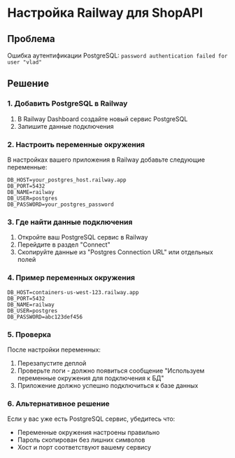 # Настройка Railway для ShopAPI

## Проблема
Ошибка аутентификации PostgreSQL: `password authentication failed for user "vlad"`

## Решение

### 1. Добавить PostgreSQL в Railway
1. В Railway Dashboard создайте новый сервис PostgreSQL
2. Запишите данные подключения

### 2. Настроить переменные окружения
В настройках вашего приложения в Railway добавьте следующие переменные:

```
DB_HOST=your_postgres_host.railway.app
DB_PORT=5432
DB_NAME=railway
DB_USER=postgres
DB_PASSWORD=your_postgres_password
```

### 3. Где найти данные подключения
1. Откройте ваш PostgreSQL сервис в Railway
2. Перейдите в раздел "Connect"
3. Скопируйте данные из "Postgres Connection URL" или отдельных полей

### 4. Пример переменных окружения
```
DB_HOST=containers-us-west-123.railway.app
DB_PORT=5432
DB_NAME=railway
DB_USER=postgres
DB_PASSWORD=abc123def456
```

### 5. Проверка
После настройки переменных:
1. Перезапустите деплой
2. Проверьте логи - должно появиться сообщение "Используем переменные окружения для подключения к БД"
3. Приложение должно успешно подключиться к базе данных

### 6. Альтернативное решение
Если у вас уже есть PostgreSQL сервис, убедитесь что:
- Переменные окружения настроены правильно
- Пароль скопирован без лишних символов
- Хост и порт соответствуют вашему сервису 
